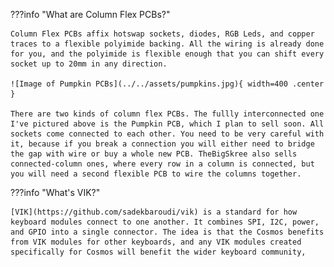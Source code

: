 ???info "What are Column Flex PCBs?"

    Column Flex PCBs affix hotswap sockets, diodes, RGB Leds, and copper traces to a flexible polyimide backing. All the wiring is already done for you, and the polyimide is flexible enough that you can shift every socket up to 20mm in any direction.

    ![Image of Pumpkin PCBs](../../assets/pumpkins.jpg){ width=400 .center }

    There are two kinds of column flex PCBs. The fullly interconnected one I've pictured above is the Pumpkin PCB, which I plan to sell soon. All sockets come connected to each other. You need to be very careful with it, because if you break a connection you will either need to bridge the gap with wire or buy a whole new PCB. TheBigSkree also sells connected-column ones, where every row in a column is connected, but you will need a second flexible PCB to wire the columns together.

???info "What's VIK?"

    [VIK](https://github.com/sadekbaroudi/vik) is a standard for how keyboard modules connect to one another. It combines SPI, I2C, power, and GPIO into a single connector. The idea is that the Cosmos benefits from VIK modules for other keyboards, and any VIK modules created specifically for Cosmos will benefit the wider keyboard community,
